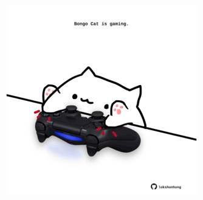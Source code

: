 <!-- built at 07/04/2025, 16:00:34 UTC -->
<p align="center">
  <img width="500" height="500" src="./ReadmeImage.svg">
</p>
